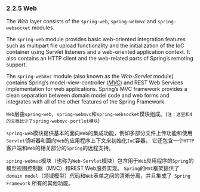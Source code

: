### 2.2.5 Web

The *Web* layer consists of the `spring-web`, `spring-webmvc` and `spring-websocket` modules.

The `spring-web` module provides basic web-oriented integration features such as multipart file upload functionality and the initialization of the IoC container using Servlet listeners and a web-oriented application context. It also contains an HTTP client and the web-related parts of Spring’s remoting support.

The `spring-webmvc` module (also known as the *Web-Servlet* module) contains Spring’s model-view-controller ([*MVC*](http://docs.spring.io/spring/docs/5.0.0.M3/spring-framework-reference/htmlsingle/#mvc-introduction)) and REST Web Services implementation for web applications. Spring’s MVC framework provides a clean separation between domain model code and web forms and integrates with all of the other features of the Spring Framework.

`Web`层由`spring-web`，`spring-webmvc`和`spring-websocket`模块组成。(`注：这里和4的文档比少了spring-webmvc-portlet模块`)

`spring-web`模块提供基本的面向`Web`的集成功能，例如多部分文件上传功能和使用`Servlet`侦听器和面向`Web`的应用程序上下文来初始化`IoC`容器。 它还包含一个`HTTP`客户端和`Web`的相关部分的`Spring`的远程支持。

`spring-webmvc`模块（也称为`Web-Servlet`模块）包含用于`Web`应用程序的`Spring`的模型视图控制器（MVC）和REST Web服务实现。 `Spring`的`MVC`框架提供了`domain model`（领域模型）代码和`Web`表单之间的清晰分离，并且集成了` Spring Framework` 所有的其他功能。
